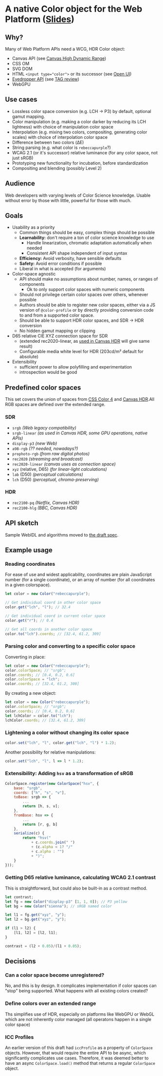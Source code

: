 # A native Color object for the Web Platform ([Slides](https://docs.google.com/presentation/d/1Pkcxwdej2nWqYr0F6dYHpxcMaUMb11w_YmbZmcUV6Gc/edit?usp=sharing))

## Why?

Many of Web Platform APIs need a WCG, HDR Color object:

- Canvas API (see [Canvas High Dynamic Range](https://github.com/w3c/ColorWeb-CG/blob/master/hdr_html_canvas_element.md))
- CSS OM
- SVG DOM
- HTML `<input type="color">` or its successor (see [Open UI](https://github.com/openui/open-ui/issues/334))
- [Eyedropper API](https://github.com/MicrosoftEdge/MSEdgeExplainers/blob/main/EyeDropper/explainer.md) (see [TAG review](https://github.com/w3ctag/design-reviews/issues/587))
- WebGPU


## Use cases

- Lossless color space conversion (e.g. LCH → P3) by default, optional gamut mapping.
- Color manipulation (e.g. making a color darker by reducing its LCH lightness) with choice of manipulation color space
- Interpolation (e.g. mixing two colors, compositing, generating color scales) with choice of interpolation color space
- Difference between two colors (ΔE)
- String parsing (e.g. what color is <code>rebeccapurple</code>?)
- WCAG 2.1 (or it's successor) relative luminance (for any color space, not just sRGB)
- Prototyping new functionality for incubation, before standardization
- Compositing and blending (possibly Level 2)

## Audience

Web developers with varying levels of Color Science knowledge.
Usable without error by those with little, powerful for those with much.

## Goals

- Usability as a priority
    - Common things should be easy, complex things should be possible
    - **Learnability:** don't require a ton of color science knowledge to use
        - Handle linearization, chromatic adaptation automatically when needed
        - Consistent API shape independent of input syntax
    - **Efficiency:** Avoid verbosity, have sensible defaults
    - **Safety:** Avoid error conditions if possible
    - Liberal in what is accepted (for arguments)
- Color-space agnostic
    - API should make no assumptions about number, names, or ranges of components
        - Ok to only support color spaces with numeric components
    - Should not privilege certain color spaces over others, whenever possible
    - Authors should be able to register new color spaces,
    either via a JS version of `@color-profile`
    or by directly providing conversion code to and from a supported color space.
    - Should be able to support HDR color spaces, and SDR → HDR conversion
    - No hidden gamut mapping or clipping
- D65 relative CIE XYZ connection space for SDR
    - (extended rec2020-linear, as [used in Canvas HDR](https://github.com/w3c/ColorWeb-CG/blob/master/hdr_html_canvas_element.md#conversion-between-color-spaces) will give same result)
    - Configurable media white level for HDR (203cd/m² default for absolute)
- Extensibility
    - sufficient power to allow polyfilling and experimentation
    - introspection would be good

## Predefined color spaces

This set covers the union of spaces from [CSS Color 4](https://drafts.csswg.org/css-color-4/) and [Canvas HDR](https://github.com/w3c/ColorWeb-CG/blob/master/hdr_html_canvas_element.md).All RGB spaces are defined over the extended range.

### SDR

- `srgb` *(Web legacy compatibility)*
- `srgb-linear` *(as used in Canvas HDR, some GPU operations, native APIs)*
- `display-p3` *(new Web)*
- `a98-rgb` *(?? needed, nowadays?)*
- `prophoto-rgb` *(from raw digital photos)*
- `rec2020` *(streaming and broadcast)*
- `rec2020-linear` *(canvas uses as connection space)*
- `xyz` (relative, D65) *(for linear-light calculations)*
- `lab` (D50) *(perceptual calculations)*
- `lch` (D50) *(perceptual, chroma-preserving)*

### HDR

- `rec2100-pq` *(Netflix, Canvas HDR)*
- `rec2100-hlg` *(BBC, Canvas HDR)*


## API sketch

Sample WebIDL and algorithms moved to [the draft spec](https://wicg.github.io/color-api/).

## Example usage

### Reading coordinates

For ease of use and widest applicability, coordinates are plain JavaScript number (for a single coordinate), or an array of number (for all coordinates in a given colorspace).

```js
let color = new Color("rebeccapurple");

// Get individual coord in other color space
color.get("lch", "l"); // 32.4

// Get individual coord in current color space
color.get("r"); // 0.4

// Get all coords in another color space
color.to("lch").coords; // [32.4, 61.2, 309]
```

### Parsing color and converting to a specific color space

Converting in place:

```js
let color = new Color("rebeccapurple");
color.colorSpace; // "srgb";
color.coords; // [0.4, 0.2, 0.6]
color.colorSpace = "lch";
color.coords; // [32.4, 61.2, 309]
```

By creating a new object:

```js
let color = new Color("rebeccapurple");
color.colorSpace; // "srgb";
color.coords; // [0.4, 0.2, 0.6]
let lchColor = color.to("lch");
lchColor.coords; // [32.4, 61.2, 309]
```

### Lightening a color without changing its color space

```js
color.set("lch", "l", color.get("lch", "l") * 1.2);
```

Another possibility for relative manipulations:

```js
color.set("lch", "l", l => l * 1.2);
```

### Extensibility: Adding `hsv` as a transformation of sRGB

```js
ColorSpace.register(new ColorSpace("hsv", {
    base: "srgb",
    coords: ["h", "s", "v"],
    toBase: srgb => {
        ...
        return [h, s, v];
    },
    fromBase: hsv => {
        ...
        return [r, g, b]
    },
    serialize(c) {
        return "hsv("
            + c.coords.join(" ")
            + (c.alpha < 1? "/"
            + c.alpha : "")
            + ")";
    }
}));
```

### Getting D65 relative luminance, calculating WCAG 2.1 contrast

This is straightforward, but could also be built-in as a contrast method.

```js
let contrast;
let fg = new Color("display-p3" [1, 1, 0]); // P3 yellow
let bg = new Color("sienna"); // sRGB named color

let l1 = fg.get("xyz", "y");
let l2 = bg.get("xyz", "y");

if (l1 > l2) {
    [l1, l2] = [l2, l1];
}

contrast = (l2 + 0.05)/(l1 + 0.05);

```

## Decisions

### Can a color space become unregistered?

No, and this is by design.
It complicates implementation if color spaces can "stop" being supported. What happens with all existing colors created?

### Define colors over an extended range

Ths simplifies use of HDR, especially on platforms like WebGPU or WebGL which are not inherently color managed (all operatons happen in a single color space)

### ICC Profiles

An earlier version of this draft had `iccProfile` as a property of `ColorSpace` objects.
However, that would require the entire API to be async, which significantly complicates use cases.
Therefore, it was deemed better to have an async `ColorSpace.load()` method that returns a regular `ColorSpace` object.
